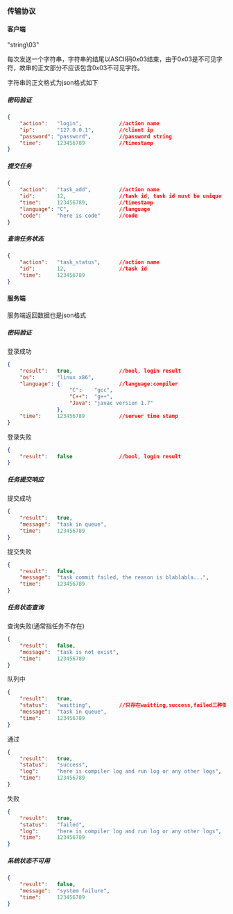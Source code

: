 ### 传输协议

#### 客户端

"string\03"

每次发送一个字符串，字符串的结尾以ASCII码0x03结束，由于0x03是不可见字符，故串的正文部分不应该包含0x03不可见字符。

字符串的正文格式为json格式如下

##### 密码验证

```json
{
	"action":	"login",			//action name
	"ip":		"127.0.0.1",		//client ip
	"password": "password",			//password string
	"time":		123456789			//timestamp
}
```

##### 提交任务

```json
{
	"action":	"task_add",			//action name
	"id":		12,					//task id, task id must be unique
	"time":		123456789,			//timestamp
	"language":	"C",				//language
	"code":		"here is code"		//code
}
```

##### 查询任务状态

```json
{
	"action":	"task_status",		//action name
	"id":		12,					//task id
	"time":		123456789
}
```

#### 服务端

服务端返回数据也是json格式

##### 密码验证

登录成功

```json
{
	"result":	true,				//bool, login result
	"os":		"linux x86",
	"language":	{					//language:compiler
					"C":	"gcc",
					"C++":	"g++",
					"Java":	"javac version 1.7"
				},
	"time":		123456789			//server time stamp
}
```

登录失败

```json
{
	"result":	false				//bool, login result
}
```

##### 任务提交响应

提交成功

```json
{
	"result":	true,
	"message":	"task in queue",
	"time":		123456789
}
```

提交失败

```json
{
	"result":	false,
	"message":	"task commit failed, the reason is blablabla...",
	"time":		123456789
}
```

##### 任务状态查询

查询失败(通常指任务不存在)

```json
{
	"result":	false,
	"message":	"task is not exist",
	"time":		123456789
}
```

队列中

```json
{
	"result":	true,
	"status":	"waitting",			//只存在waitting,success,failed三种类型
	"message":	"task in queue",
	"time":		123456789
}
```

通过

```json
{
	"result":	true,
	"status":	"success",
	"log":		"here is compiler log and run log or any other logs",
	"time":		123456789
}
```

失败

```json
{
	"result":	true,
	"status":	"failed",
	"log":		"here is compiler log and run log or any other logs",
	"time":		123456789
}
```

##### 系统状态不可用

```json
{
	"result":	false,
	"message":	"system failure",
	"time":		123456789
}
```

